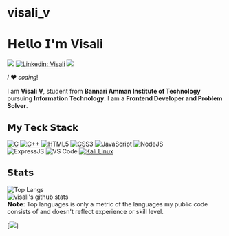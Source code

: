 # visali_v
# 𝗛𝗲𝗹𝗹𝗼 𝗜'𝗺 Visali

[![](https://img.shields.io/badge/-@visali-%23181717?style=flat-square&logo=github)](https://github.com/visali1263)
[![Linkedin: Visali](https://img.shields.io/badge/-@visali-blue?style=flat-square&logo=Linkedin&logoColor=white&link=https://www.linkedin.com/in/ghazi-khan/)](https://www.linkedin.com/in/visali-v-8b4968200/)
[![](https://img.shields.io/website?color=0ab9e6&style=flat-square&up_message=visali_portfolio&url=https%3A%2F%2Fxlbd.me)](https://visali1263.github.io/visali-s_portfolio/#hero)

𝐼 ❤️ 𝑐𝑜𝑑𝑖𝑛𝑔!

I am **Visali V**, student from **Bannari Amman Institute of Technology** pursuing **Information Technology**. I am a **Frontend Developer and Problem Solver**.

<!-- :computer: 𝙎𝙚𝙡𝙛-𝙩𝙝𝙤𝙪𝙜𝙝𝙩 𝙗𝙖𝙘𝙠-𝙚𝙣𝙙 𝙀𝙣𝙜𝙞𝙣𝙚𝙚𝙧 𝙖𝙣𝙙 𝙘𝙤𝙢𝙥𝙚𝙩𝙞𝙩𝙞𝙫𝙚 𝙥𝙧𝙤𝙜𝙧𝙖𝙢𝙢𝙚𝙧. -->

## 𝗠𝘆 𝗧𝗲𝗰𝗸 𝗦𝘁𝗮𝗰𝗸

<a href="https://github.com/search?q=user%3ADenverCoder1+language%3Ac"><img alt="C" src="https://custom-icon-badges.demolab.com/badge/C-03599C.svg?logo=c-in-hexagon&logoColor=white"></a>
<a href="https://github.com/search?q=user%3ADenverCoder1+language%3Acpp"><img alt="C++" src="https://custom-icon-badges.demolab.com/badge/C++-9C033A.svg?logo=cpp2&logoColor=white"></a>
![HTML5](https://img.shields.io/badge/-HTML5-%23E44D27?style=flat-square&logo=html5&logoColor=ffffff)
![CSS3](https://img.shields.io/badge/-CSS3-%231572B6?style=flat-square&logo=css3)
![JavaScript](https://img.shields.io/badge/-JavaScript-%23F7DF1C?style=flat-square&logo=javascript&logoColor=000000&labelColor=%23F7DF1C&color=%23FFCE5A)
![NodeJS](https://img.shields.io/badge/-NodeJS-%23F05032?style=flat-square&logo=node.js&logoColor=%23ffffff)<br>
![ExpressJS](https://img.shields.io/badge/-ExpressJS-%23F05032?style=flat-square&logo=git&logoColor=%23ffffff)
![VS Code](https://img.shields.io/badge/-VSCode-%23007ACC?style=flat-square&logo=visual-studio-code)
<a href="#"><img alt="Kali Linux" src="https://img.shields.io/badge/Kali%20Linux-1793D1.svg?logo=kali-linux&logoColor=white"></a>


## 𝗦𝘁𝗮𝘁𝘀
![Top Langs](https://github-readme-stats.vercel.app/api/top-langs/?username=visali1263&theme=dracula)<br>
![visali's github stats](https://github-readme-stats.vercel.app/api?username=visali1263&show_icons=true&theme=dracula)
<br>
𝗡𝗼𝘁𝗲: Top languages is only a metric of the languages my public code consists of and doesn't reflect experience or skill level.

[![](https://github-profile-trophy.vercel.app/?username=visali1263)]
